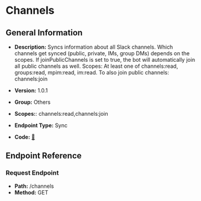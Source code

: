 # Channels

## General Information

- **Description:** Syncs information about all Slack channels. Which channels get synced
(public, private, IMs, group DMs) depends on the scopes. If
joinPublicChannels is set to true, the bot will automatically join all
public channels as well. Scopes: At least one of channels:read,
groups:read, mpim:read, im:read. To also join public channels:
channels:join

- **Version:** 1.0.1
- **Group:** Others
- **Scopes:**: channels:read,channels:join
- **Endpoint Type:** Sync
- **Code:** [🔗](https://github.com/NangoHQ/integration-templates/tree/main/integrations/slack/syncs/channels.ts)

## Endpoint Reference

### Request Endpoint

- **Path:** /channels
- **Method:** GET
